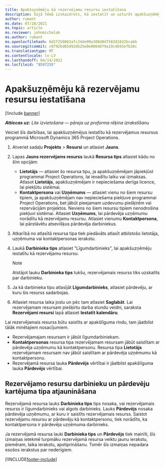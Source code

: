 ```yaml
---
title: Apakšuzņēmēju kā rezervējamu resursu iestatīšana
description: Šajā tēmā izskaidrots, kā iestatīt un uzturēt apakšuzņēmēju resursus, kas tiek veidoti no sistēmas lietotājiem un kontaktpersonām, lai tos varētu saistīt ar apakšuzņēmējiem programmā Microsoft Dynamics 365 Project Operations.
author: rumant
ms.date: 07/28/2021
ms.topic: article
ms.reviewer: johnmichalak
ms.author: rumant
ms.openlocfilehash: 6d2f250063afc24de99e308d8d7583d1822bcabb
ms.sourcegitcommit: c0792bd65d92db25e0e8864879a19c4b93efb10c
ms.translationtype: MT
ms.contentlocale: lv-LV
ms.lasthandoff: 04/14/2022
ms.locfileid: "8597255"
---
```

# <a name="set-up-subcontractors-as-bookable-resources"></a>Apakšuzņēmēju kā rezervējamu resursu iestatīšana

[!include [banner](../../includes/dataverse-preview.md)]

_**Attiecas uz:** Lite izvietošana — pāreja uz proforma rēķina izrakstīšanu_

Veiciet šīs darbības, lai apakšuzņēmējus iestatītu kā rezervējamus resursus programmā Microsoft Dynamics 365 Project Operations.

1. Atveriet sadaļu **Projekts** \> **Resursi** un atlasiet **Jauns**.
2. Lapas **Jauns rezervējams resurss** laukā **Resursa tips** atlasiet kādu no šīm opcijām:

    - **Lietotājs** — atlasiet šo resursa tipu, ja apakšuzņēmējam jāpiekļūst programmai Project Operations, lai ievadītu laiku vai izmaksas. Atlasot **Lietotājs**, apakšuzņēmējam ir nepieciešama derīga licence, lai piekļūtu sistēmai.
    - **Kontaktpersona** vai **Uzņēmums** — atlasiet vienu no šiem resursu tipiem, ja apakšuzņēmējam nav nepieciešama piekļuve programmai Project Operations, bet jābūt pieejamam uzdevumu piešķirēm vai rezervācijām projektos. Neviens no šiem resursu tipiem nenodrošina piekļuvi sistēmai. Atlasiet **Uzņēmums**, lai pārdevēja uzņēmumu norādītu kā rezervējamu resursu. Atlasiet vienumu **Kontaktpersona**, lai pārstāvētu atsevišķus pārdevēja darbiniekus.

3. Atkarībā no atlasītā resursa tipa tiek piedāvāts atlasīt atbilstošo lietotāja, uzņēmuma vai kontaktpersonas ierakstu.
4. Laukā **Darbinieka tips** atlasiet "Līgumdarbinieks", lai apakšuzņēmēju iestatītu kā rezervējamu resursu.

    > [!NOTE]
    > Atstājot lauku **Darbinieka tips** tukšu, rezervējamais resurss tiks uzskatīts par darbinieku.

5. Ja kā darbinieka tipu atlasījāt **Līgumdarbinieks**, atlasiet pārdevēju, ar kuru šis resurss sadarbojas.
6. Atlasiet resursa laika joslu un pēc tam atlasiet **Saglabāt**. Lai rezervējamam resursam piešķirtu darba stundu veidni, saraksta **Rezervējami resursi** lapā atlasiet **Iestatīt kalendāru**.

Lai rezervējamais resurss būtu saistīts ar apakšlīguma rindu, tam jāatbilst tālāk minētajiem nosacījumiem.

- Rezervējamajam resursam ir jābūt līgumdarbiniekam.
- **Kontaktpersonas** resursa tipa rezervējamam resursam jābūt saistītam ar pārdevēja uzņēmumu kā kontaktpersonu. Resursa tipa **Lietotājs** rezervējamam resursam nav jābūt saistītam ar pārdevēja uzņēmumu kā kontaktpersonu.
- Rezervējamā resursa lauka **Pārdevējs** vērtībai ir jāatbilst apakšlīguma lauka **Pārdevējs** vērtībai.

## <a name="update-the-type-of-worker-and-vendor-mapping-for-bookable-resources"></a>Rezervējamo resursu darbinieku un pārdevēju kartējuma tipa atjaunināšana

Rezervējamā resursa lauks **Darbinieka tips** tips nosaka, vai rezervējamais resurss ir līgumdarbinieks vai algots darbinieks. Lauks **Pārdevējs** nosaka pārdevēja uzņēmumu, ar kuru ir saistīts rezervējamais resurss. Saistot rezervējamu resursu ar pārdevēju kā kontaktpersonu, tiek norādīts, ka kontaktpersona ir pārdevēja uzņēmuma darbinieks.

Ja rezervējamā resursa lauki **Darbinieka tips** un **Pārdevējs** tiek mainīti, šīs izmaiņas ietekmē turpmāku rezervējamā resursa veiktu jaunu ierakstu, piemēram, laika ierakstu, apstiprināšanu. Tomēr šīs izmaiņas nepadara esošos ierakstus par nederīgiem.

[!INCLUDE[footer-include](../../includes/footer-banner.md)]
